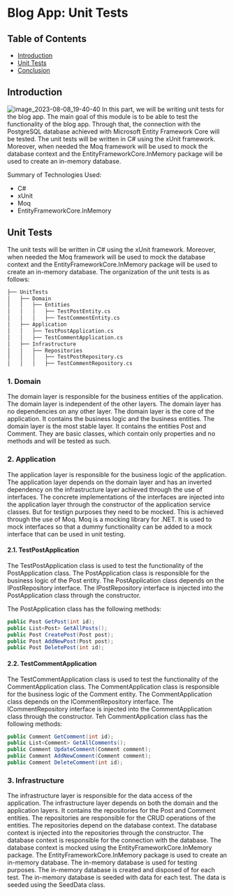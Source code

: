 # Blog App: Unit Tests
## Table of Contents
- [Introduction](#introduction)
- [Unit Tests](#unit-tests)
- [Conclusion](#conclusion)

## Introduction
![image_2023-08-08_19-40-40](https://github.com/ffekirnew/a2sv-backend-engineering/assets/98191496/0aee4098-3953-42e0-9c43-0084f5d6f064)
In this part, we will be writing unit tests for the blog app. The main goal of this module is to be able to test the functionality of the blog app. Through that, the connection with the PostgreSQL database achieved with Microsoft Entity Framework Core will be tested. The unit tests will be written in C# using the xUnit framework. Moreover, when needed the Moq framework will be used to mock the database context and the EntityFrameworkCore.InMemory package will be used to create an in-memory database.

Summary of Technologies Used:
- C#
- xUnit
- Moq
- EntityFrameworkCore.InMemory

## Unit Tests
The unit tests will be written in C# using the xUnit framework. Moreover, when needed the Moq framework will be used to mock the database context and the EntityFrameworkCore.InMemory package will be used to create an in-memory database.
The organization of the unit tests is as follows:
```bash
├── UnitTests
│   ├── Domain
│   │   ├── Entities
│   │   │   ├── TestPostEntity.cs
│   │   │   ├── TestCommentEntity.cs
│   ├── Application
│   │   ├── TestPostApplication.cs
│   │   ├── TestCommentApplication.cs
│   ├── Infrastructure
│   │   ├── Repositories
│   │   │   ├── TestPostRepository.cs
│   │   │   ├── TestCommentRepository.cs
```

### 1. Domain
The domain layer is responsible for the business entities of the application. The domain layer is independent of the other layers. The domain layer has no dependencies on any other layer. The domain layer is the core of the application. It contains the business logic and the business entities. The domain layer is the most stable layer. It contains the entities Post and Comment. They are basic classes, which contain only properties and no methods and will be tested as such.

### 2. Application
The application layer is responsible for the business logic of the application. The application layer depends on the domain layer and has an inverted dependency on the infrastructure layer achieved through the use of interfaces. The concrete implementations of the interfaces are injected into the application layer through the constructor of the application service classes. But for testign purposes they need to be mocked. This is achieved through the use of Moq. Moq is a mocking library for .NET. It is used to mock interfaces so that a dummy functionality can be added to a mock interface that can be used in unit testing.

#### 2.1. TestPostApplication
The TestPostApplication class is used to test the functionality of the PostApplication class. The PostApplication class is responsible for the business logic of the Post entity. The PostApplication class depends on the IPostRepository interface. The IPostRepository interface is injected into the PostApplication class through the constructor. 

The PostApplication class has the following methods:
```csharp
public Post GetPost(int id);
public List<Post> GetAllPosts();
public Post CreatePost(Post post);
public Post AddNewPost(Post post);
public Post DeletePost(int id);
```

#### 2.2. TestCommentApplication
The TestCommentApplication class is used to test the functionality of the CommentApplication class. The CommentApplication class is responsible for the business logic of the Comment entity. The CommentApplication class depends on the ICommentRepository interface. The ICommentRepository interface is injected into the CommentApplication class through the constructor.
Teh CommentApplication class has the following methods:
```csharp
public Comment GetComment(int id);
public List<Comment> GetAllComments();
public Comment UpdateComment(Comment comment);
public Comment AddNewComment(Comment comment);
public Comment DeleteComment(int id);
```

### 3. Infrastructure
The infrastructure layer is responsible for the data access of the application. The infrastructure layer depends on both the domain and the application layers. It contains the repositories for the Post and Comment entities. The repositories are responsible for the CRUD operations of the entities. The repositories depend on the database context. The database context is injected into the repositories through the constructor. The database context is responsible for the connection with the database. The database context is mocked using the EntityFrameworkCore.InMemory package. The EntityFrameworkCore.InMemory package is used to create an in-memory database. The in-memory database is used for testing purposes. The in-memory database is created and disposed of for each test. The in-memory database is seeded with data for each test. The data is seeded using the SeedData class. 



